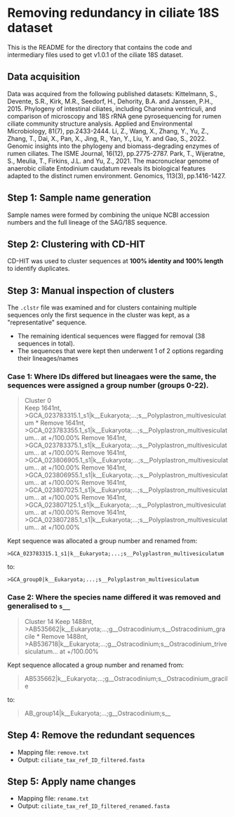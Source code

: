 # Removing redundancy in ciliate 18S dataset

This is the README for the directory that contains the code and intermediary files used to get v1.0.1 of the ciliate 18S dataset.

## Data acquisition

Data was acquired from the following published datasets:
Kittelmann, S., Devente, S.R., Kirk, M.R., Seedorf, H., Dehority, B.A. and Janssen, P.H., 2015. Phylogeny of intestinal ciliates, including Charonina ventriculi, and comparison of microscopy and 18S rRNA gene pyrosequencing for rumen ciliate community structure analysis. Applied and Environmental Microbiology, 81(7), pp.2433-2444.
Li, Z., Wang, X., Zhang, Y., Yu, Z., Zhang, T., Dai, X., Pan, X., Jing, R., Yan, Y., Liu, Y. and Gao, S., 2022. Genomic insights into the phylogeny and biomass-degrading enzymes of rumen ciliates. The ISME Journal, 16(12), pp.2775-2787.
Park, T., Wijeratne, S., Meulia, T., Firkins, J.L. and Yu, Z., 2021. The macronuclear genome of anaerobic ciliate Entodinium caudatum reveals its biological features adapted to the distinct rumen environment. Genomics, 113(3), pp.1416-1427.


## Step 1: Sample name generation

Sample names were formed by combining the unique NCBI accession numbers and the full lineage of the SAG/18S sequence.

## Step 2: Clustering with CD-HIT

CD-HIT was used to cluster sequences at **100% identity and 100%
length** to identify duplicates.

## Step 3: Manual inspection of clusters

The `.clstr` file was examined and for clusters containing multiple
sequences only the first sequence in the cluster was kept, as a "representative" sequence.
- The remaining identical sequences were flagged for removal (38 sequences in total).
- The sequences that were kept then underwent 1 of 2 options regarding their lineages/names

### Case 1: Where IDs differed but lineagaes were the same, the sequences were assigned a group number (groups 0-22).

>Cluster 0	
Keep	1641nt, >GCA_023783315.1_s1|k__Eukaryota;...;s__Polyplastron_multivesiculatum *
Remove	1641nt, >GCA_023783355.1_s1|k__Eukaryota;...;s__Polyplastron_multivesiculatum... at +/100.00%
Remove	1641nt, >GCA_023783375.1_s1|k__Eukaryota;...;s__Polyplastron_multivesiculatum... at +/100.00%
Remove	1641nt, >GCA_023806905.1_s1|k__Eukaryota;...;s__Polyplastron_multivesiculatum... at +/100.00%
Remove	1641nt, >GCA_023806955.1_s1|k__Eukaryota;...;s__Polyplastron_multivesiculatum... at +/100.00%
Remove	1641nt, >GCA_023807025.1_s1|k__Eukaryota;...;s__Polyplastron_multivesiculatum... at +/100.00%
Remove	1641nt, >GCA_023807125.1_s1|k__Eukaryota;...;s__Polyplastron_multivesiculatum... at +/100.00%
Remove	1641nt, >GCA_023807285.1_s1|k__Eukaryota;...;s__Polyplastron_multivesiculatum... at +/100.00%

Kept sequence was allocated a group number and renamed from:

    >GCA_023783315.1_s1|k__Eukaryota;...;s__Polyplastron_multivesiculatum

to:

    >GCA_group0|k__Eukaryota;...;s__Polyplastron_multivesiculatum


### Case 2: Where the species name differed it was removed and generalised to `s__`

>Cluster 14	
Keep	1488nt, >AB535662|k__Eukaryota;...;g__Ostracodinium;s__Ostracodinium_gracile *
Remove	1488nt, >AB536718|k__Eukaryota;...;g__Ostracodinium;s__Ostracodinium_trivesiculatum... at +/100.00%


Kept sequence allocated a group number and renamed from:

>AB535662|k__Eukaryota;...;g__Ostracodinium;s__Ostracodinium_gracile

to:

>AB_group14|k__Eukaryota;...;g__Ostracodinium;s__

## Step 4: Remove the redundant sequences 

-   Mapping file: `remove.txt`
-   Output: `ciliate_tax_ref_ID_filtered.fasta`

## Step 5: Apply name changes

-   Mapping file: `rename.txt`
-   Output: `ciliate_tax_ref_ID_filtered_renamed.fasta`

